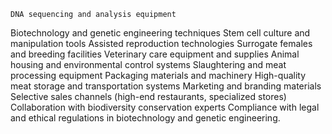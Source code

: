     DNA sequencing and analysis equipment
Biotechnology and genetic engineering techniques
Stem cell culture and manipulation tools
Assisted reproduction technologies
Surrogate females and breeding facilities
Veterinary care equipment and supplies
Animal housing and environmental control systems
Slaughtering and meat processing equipment
Packaging materials and machinery
High-quality meat storage and transportation systems
Marketing and branding materials
Selective sales channels (high-end restaurants, specialized stores)
Collaboration with biodiversity conservation experts
Compliance with legal and ethical regulations in biotechnology and genetic engineering.

